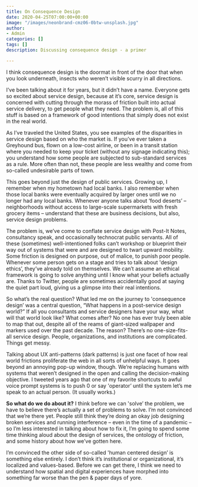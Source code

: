 ```yaml
---
title: On Consequence Design
date: 2020-04-25T07:00:00+00:00
image: "/images/neonbrand-cmz06-0btw-unsplash.jpg"
author:
- Admin
categories: []
tags: []
description: Discussing consequence design - a primer

---
```

I think consequence design is the doormat in front of the door that when you look underneath, insects who weren’t visible scurry in all directions.

I’ve been talking about it for years, but it didn’t have a name. Everyone gets so excited about service design, because at it’s core, service design is concerned with cutting through the morass of friction built into actual service delivery, to get people what they need. The problem is, all of this stuff is based on a framework of good intentions that simply does not exist in the real world.

As I’ve traveled the United States, you see examples of the disparities in service design based on who the market is. If you’ve ever taken a Greyhound bus, flown on a low-cost airline, or been in a transit station where you needed to keep your ticket (without any signage indicating this); you understand how some people are subjected to sub-standard services as a rule. More often than not, these people are less wealthy and come from so-called undesirable parts of town.

This goes beyond just the design of public services. Growing up, I remember when my hometown had local banks. I also remember when those local banks were eventually acquired by larger ones until we no longer had any local banks. Whenever anyone talks about ‘food deserts’ – neighborhoods without access to large-scale supermarkets with fresh grocery items – understand that these are business decisions, but also, service design problems.

The problem is, we’ve come to conflate service design with Post-It Notes, consultancy speak, and occasionally technocrat public servants. All of these (sometimes) well-intentioned folks can’t workshop or blueprint their way out of systems that were and are designed to twart upward mobility. Some friction is designed on purpose, out of malice, to punish poor people. Whenever some person gets on a stage and tries to talk about 'design ethics’, they’ve already told on themselves. We can’t assume an ethical framework is going to solve anything until I know what your beliefs actually are. Thanks to Twitter, people are sometimes accidentally good at saying the quiet part loud, giving us a glimpse into their real intentions.

So what’s the real question? What led me on the journey to 'consequence design’ was a central question, “What happens in a post-service design world?” If all you consultants and service designers have your way, what will that world look like? What comes after? No one has ever truly been able to map that out, despite all of the reams of giant-sized wallpaper and markers used over the past decade. The reason? There’s no one-size-fits-all service design. People, organizations, and institutions are complicated. Things get messy.

Talking about UX anti-patterns (dark patterns) is just one facet of how real world frictions proliferate the web in all sorts of unhelpful ways. It goes beyond an annoying pop-up window, though. We’re replacing humans with systems that weren’t designed in the open and calling the decision-making objective. I tweeted years ago that one of my favorite shortcuts to awful voice prompt systems is to push 0 or say 'operator’ until the system let’s me speak to an actual person. (It usually works.)

**So what do we do about it?** I think before we can 'solve’ the problem, we have to believe there’s actually a set of problems to solve. I’m not convinced that we’re there yet. People still think they’re doing an okay job designing broken services and running interference – even in the time of a pandemic – so I’m less interested in talking about how to fix it, I’m going to spend some time thinking aloud about the design of services, the ontology of friction, and some history about how we’ve gotten here.

I’m convinced the other side of so-called 'human centered design’ is something else entirely. I don’t think it’s institutional or organizational, it’s localized and values-based. Before we can get there, I think we need to understand how spatial and digital experiences have morphed into something far worse than the pen & paper days of yore.